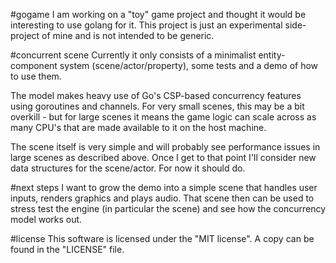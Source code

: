 #gogame
I am working on a "toy" game project and thought it would be interesting to use golang for it.
This project is just an experimental side-project of mine and is not intended to be generic.

#concurrent scene
Currently it only consists of a minimalist entity-component system (scene/actor/property), some tests and a demo of how to use them.

The model makes heavy use of Go's CSP-based concurrency features using goroutines and channels. For very small scenes, this may be a bit overkill - but for large scenes it means the game logic can scale across as many CPU's that are made available to it on the host machine.

The scene itself is very simple and will probably see performance issues in large scenes as described above. Once I get to that point I'll consider new data structures for the scene/actor. For now it should do.

#next steps
I want to grow the demo into a simple scene that handles user inputs, renders graphics and plays audio. That scene then can be used to stress test the engine (in particular the scene) and see how the concurrency model works out.

#license
This software is licensed under the "MIT license". A copy can be found in the "LICENSE" file.
